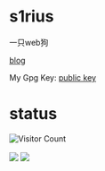 # s1rius

一只web狗

[blog](https://s1rius.space/)

My Gpg Key: [public key](https://raw.githubusercontent.com/cns1rius/cns1rius/refs/heads/main/pgp_public.txt)

# status

![Visitor Count](https://profile-counter.glitch.me/cns1rius/count.svg)
<p>
<img align="center" src="https://github-readme-stats.vercel.app/api/?username=cns1rius&theme=dark&show_icons=true" />
<img align="center" src="https://github-readme-stats.vercel.app/api/top-langs/?username=cns1rius&theme=dark&show_icons=true&size_weight=0.5&count_weight=0.5&layout=donut&exclude_repo=cns1rius.github.io,cdn" />
</p>
